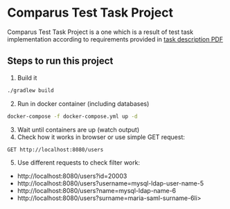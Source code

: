 # Comparus Test Task Project

Comparus Test Task Project is a one which is a result of test task implementation according to requirements provided
in [task description PDF](Test%20task%20for%20Java%20Developer.pdf)

## Steps to run this project

1. Build it

```bash
./gradlew build
```

2. Run in docker container (including databases)

```bash
docker-compose -f docker-compose.yml up -d
```

3. Wait until containers are up (watch output)
4. Check how it works in browser or use simple GET request:

```http request
GET http://localhost:8080/users
```

5. Use different requests to check filter work:

<ul>
    <li>http://localhost:8080/users?id=20003</li>
    <li>http://localhost:8080/users?username=mysql-ldap-user-name-5</li>
    <li>http://localhost:8080/users?name=mysql-ldap-name-6</li>
    <li>http://localhost:8080/users?surname=maria-saml-surname-6li>
</ul>